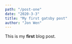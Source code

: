```yaml
---
path: "/post-one"
date: "2020-3-3"
title: "My first gatsby post"
author: "Jon Wen"
---
```


This is my **first** blog post. 
